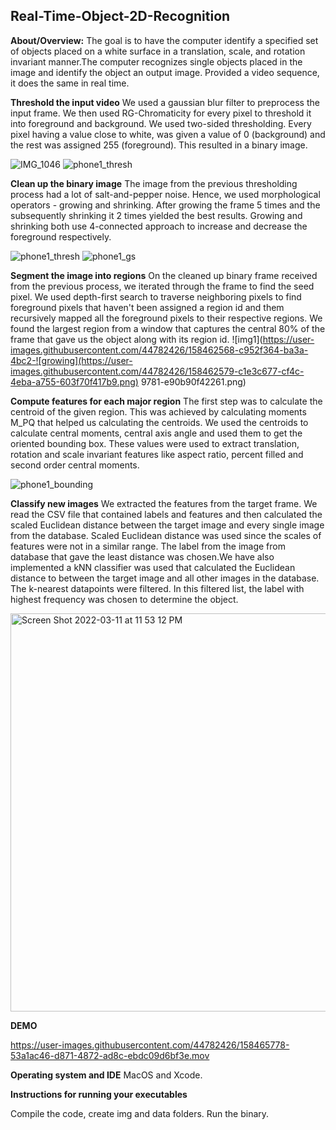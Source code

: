 ## Real-Time-Object-2D-Recognition

**About/Overview:**
The goal is to have the computer identify a specified set of objects placed on a white surface in a translation, scale, and rotation invariant manner.The computer recognizes single objects placed in the image and identify the object an output image. Provided a video sequence, it does the same in real time.

**Threshold the input video**
We used a gaussian blur filter to preprocess the input frame. We then used RG-Chromaticity for every pixel to threshold it into foreground and background. We used two-sided thresholding. Every pixel having a value close to white, was given a value of 0 (background) and the rest was assigned 255 (foreground). This resulted in a binary image.

![IMG_1046](https://user-images.githubusercontent.com/44782426/158461881-a44244b8-9b44-45fa-b60d-310990e0cc4d.JPG)
![phone1_thresh](https://user-images.githubusercontent.com/44782426/158461897-aef0094a-1cc0-4c76-b969-09978f3e0bd3.jpg)

**Clean up the binary image**
The image from the previous thresholding process had a lot of salt-and-pepper noise. Hence, we used morphological operators - growing and shrinking. After growing the frame 5 times and the subsequently shrinking it 2 times yielded the best results. Growing and shrinking both use 4-connected approach to increase and decrease the foreground respectively.

![phone1_thresh](https://user-images.githubusercontent.com/44782426/158462323-6fd5da17-a84e-4552-9cdb-bf6e6de5104c.jpg)
![phone1_gs](https://user-images.githubusercontent.com/44782426/158462330-b9b9c492-2020-47fe-903d-5392d26522a9.jpg)

**Segment the image into regions**
On the cleaned up binary frame received from the previous process, we iterated through the frame to find the seed pixel. We used depth-first search to traverse neighboring pixels to find foreground pixels that haven't been assigned a region id and them recursively mapped all the foreground pixels to their respective regions. We found the largest region from a window that captures the central 80% of the frame that gave us the object along with its region id.
![img1](https://user-images.githubusercontent.com/44782426/158462568-c952f364-ba3a-4bc2-![growing](https://user-images.githubusercontent.com/44782426/158462579-c1e3c677-cf4c-4eba-a755-603f70f417b9.png)
9781-e90b90f42261.png)

**Compute features for each major region**
The first step was to calculate the centroid of the given region. This was achieved by calculating moments M_PQ that helped us calculating the centroids. We used the centroids to calculate central moments, central axis angle and used them to get the oriented bounding box. These values were used to extract translation, rotation and scale invariant features like aspect ratio, percent filled and second order central moments.

![phone1_bounding](https://user-images.githubusercontent.com/44782426/158462818-fb7384ce-28b2-4abe-a7ed-5438fb53175e.jpg)

**Classify new images**
We extracted the features from the target frame. We read the CSV file that contained labels and features and then calculated the scaled Euclidean distance between the target image and every single image from the database. Scaled Euclidean distance was used since the scales of features were not in a similar range. The label from the image from database that gave the least distance was chosen.We have also implemented a kNN classifier was used that calculated the Euclidean distance to between the target image and all other images in the database. The k-nearest datapoints were filtered. In this filtered list, the label with highest frequency was chosen to determine the object.

<img width="637" alt="Screen Shot 2022-03-11 at 11 53 12 PM" src="https://user-images.githubusercontent.com/44782426/158463044-ba0cc795-d986-4fa9-9ad1-8270d04ca58f.png">


**DEMO**

https://user-images.githubusercontent.com/44782426/158465778-53a1ac46-d871-4872-ad8c-ebdc09d6bf3e.mov

**Operating system and IDE**
MacOS and Xcode.

**Instructions for running your executables**

Compile the code, create img and data folders. Run the binary. 
